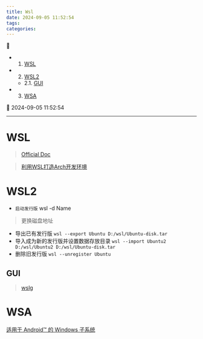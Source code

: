 ```yaml
---
title: Wsl
date: 2024-09-05 11:52:54
tags: 
categories: 
---
```



💠

- 1. [WSL](#wsl)
- 2. [WSL2](#wsl2)
    - 2.1. [GUI](#gui)
- 3. [WSA](#wsa)

💠 2024-09-05 11:52:54
****************************************
# WSL 
> [Official Doc](https://learn.microsoft.com/zh-cn/windows/wsl/install)

> [利用WSL打造Arch开发环境](https://zhuanlan.zhihu.com/p/51270874)

# WSL2
- `启动发行版` wsl -d Name

> 更换磁盘地址

- 导出已有发行版 `wsl --export Ubuntu D:/wsl/Ubuntu-disk.tar` 
- 导入成为新的发行版并设置数据存放目录 `wsl --import Ubuntu2 D:/wsl/Ubuntu2 D:/wsl/Ubuntu-disk.tar`
- 删除旧发行版 `wsl --unregister Ubuntu`

## GUI
> [wslg](https://github.com/microsoft/wslg)


# WSA
[适用于 Android™️ 的 Windows 子系统](https://learn.microsoft.com/zh-cn/windows/android/wsa/)
